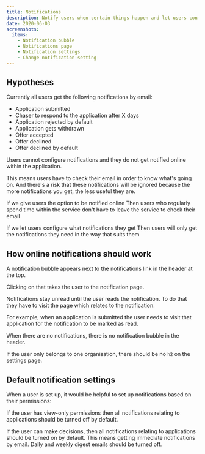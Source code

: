 ```yaml
---
title: Notifications
description: Notify users when certain things happen and let users configure what notifications they receive
date: 2020-06-03
screenshots:
  items:
    - Notification bubble
    - Notifications page
    - Notification settings
    - Change notification setting
---
```


## Hypotheses

Currently all users get the following notifications by email:

- Application submitted
- Chaser to respond to the application after X days
- Application rejected by default
- Application gets withdrawn
- Offer accepted
- Offer declined
- Offer declined by default

Users cannot configure notifications and they do not get notified online within the application.

This means users have to check their email in order to know what's going on. And there's a risk that these notifications will be ignored because the more notifications you get, the less useful they are.

If we give users the option to be notified online
Then users who regularly spend time within the service don't have to leave the service to check their email

If we let users configure what notifications they get
Then users will only get the notifications they need in the way that suits them

## How online notifications should work

A notification bubble appears next to the notifications link in the header at the top.

Clicking on that takes the user to the notification page.

Notifications stay unread until the user reads the notification. To do that they have to visit the page which relates to the notification.

For example, when an application is submitted the user needs to visit that application for the notification to be marked as read.

When there are no notifications, there is no notification bubble in the header.

If the user only belongs to one organisation, there should be no `h2` on the settings page.

## Default notification settings

When a user is set up, it would be helpful to set up notifications based on their permissions:

If the user has view-only permissions then all notifications relating to applications should be turned off by default.

If the user can make decisions, then all notifications relating to applications should be turned on by default. This means getting immediate notifications by email. Daily and weekly digest emails should be turned off.
